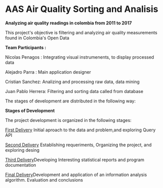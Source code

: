 
# AAS Air Quality Sorting and Analisis


**Analyzing air quality readings in colombia from 2011 to 2017**

This project's objective is filtering and analyzing air quality measurements found in Colombia's Open Data

**Team Participants :**

Nicolas Penagos : Integrating visual instrumenents, to display processed data

Alejadro Parra : Main application designer

Cristian Sanchez: Analizing and processing raw data, data mining

Juan Pablo Herrera: Filtering and sorting data called from database

The stages of development are distributed in the following way:

**Stages of Development**

The project development is organized in the following stages:

[First Delivery](https://github.com/AlejandroParra15/ASS-Environmental-Analysis/tree/master/docs/delivery-1) Initial aproach to the data and problem,and exploring Query API

[Second Delivery](https://github.com/AlejandroParra15/ASS-Environmental-Analysis/tree/master/docs/delivery-2) Establishing requeriments, Organizing the project, and exploring desing

[Third Delivery](https://github.com/AlejandroParra15/ASS-Environmental-Analysis/tree/master/docs/delivery-3)Developing Interesting statistical reports and program documentation

[Final Delivery](https://github.com/AlejandroParra15/ASS-Environmental-Analysis/tree/master/docs/delivery-4)Development and application of an information analysis algorithm. Evaluation and conclusions


